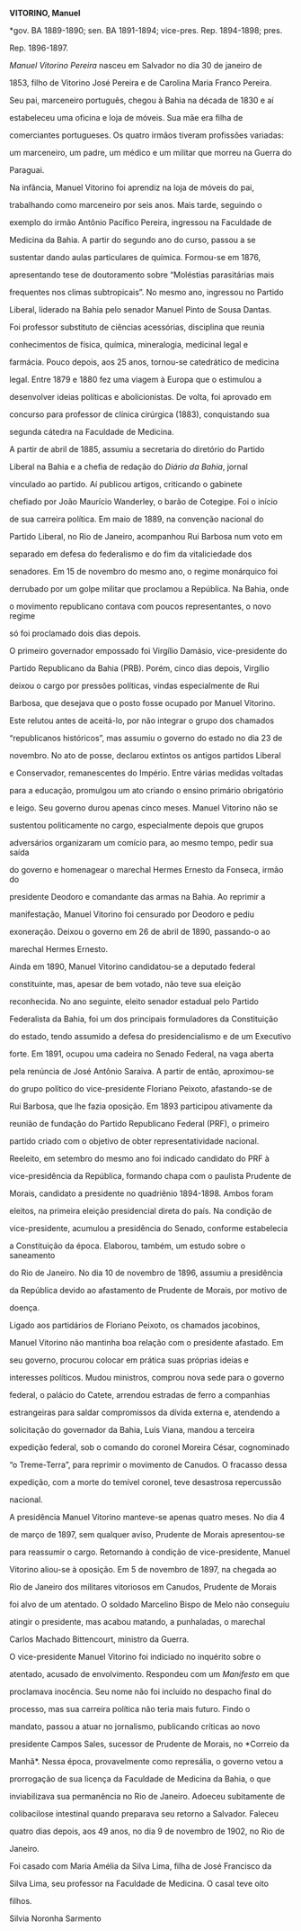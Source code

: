 **VITORINO, Manuel**



\*gov. BA 1889-1890; sen. BA 1891-1894; vice-pres. Rep. 1894-1898; pres.

Rep. 1896-1897.



*Manuel Vitorino Pereira* nasceu em Salvador no dia 30 de janeiro de

1853, filho de Vitorino José Pereira e de Carolina Maria Franco Pereira.

Seu pai, marceneiro português, chegou à Bahia na década de 1830 e aí

estabeleceu uma oficina e loja de móveis. Sua mãe era filha de

comerciantes portugueses. Os quatro irmãos tiveram profissões variadas:

um marceneiro, um padre, um médico e um militar que morreu na Guerra do

Paraguai.



Na infância, Manuel Vitorino foi aprendiz na loja de móveis do pai,

trabalhando como marceneiro por seis anos. Mais tarde, seguindo o

exemplo do irmão Antônio Pacífico Pereira, ingressou na Faculdade de

Medicina da Bahia. A partir do segundo ano do curso, passou a se

sustentar dando aulas particulares de química. Formou-se em 1876,

apresentando tese de doutoramento sobre “Moléstias parasitárias mais

frequentes nos climas subtropicais”. No mesmo ano, ingressou no Partido

Liberal, liderado na Bahia pelo senador Manuel Pinto de Sousa Dantas.

Foi professor substituto de ciências acessórias, disciplina que reunia

conhecimentos de física, química, mineralogia, medicinal legal e

farmácia. Pouco depois, aos 25 anos, tornou-se catedrático de medicina

legal. Entre 1879 e 1880 fez uma viagem à Europa que o estimulou a

desenvolver ideias políticas e abolicionistas. De volta, foi aprovado em

concurso para professor de clínica cirúrgica (1883), conquistando sua

segunda cátedra na Faculdade de Medicina.



A partir de abril de 1885, assumiu a secretaria do diretório do Partido

Liberal na Bahia e a chefia de redação do *Diário da Bahia*, jornal

vinculado ao partido. Aí publicou artigos, criticando o gabinete

chefiado por João Maurício Wanderley, o barão de Cotegipe. Foi o início

de sua carreira política. Em maio de 1889, na convenção nacional do

Partido Liberal, no Rio de Janeiro, acompanhou Rui Barbosa num voto em

separado em defesa do federalismo e do fim da vitaliciedade dos

senadores. Em 15 de novembro do mesmo ano, o regime monárquico foi

derrubado por um golpe militar que proclamou a República. Na Bahia, onde

o movimento republicano contava com poucos representantes, o novo regime

só foi proclamado dois dias depois.



O primeiro governador empossado foi Virgílio Damásio, vice-presidente do

Partido Republicano da Bahia (PRB). Porém, cinco dias depois, Virgílio

deixou o cargo por pressões políticas, vindas especialmente de Rui

Barbosa, que desejava que o posto fosse ocupado por Manuel Vitorino.

Este relutou antes de aceitá-lo, por não integrar o grupo dos chamados

“republicanos históricos”, mas assumiu o governo do estado no dia 23 de

novembro. No ato de posse, declarou extintos os antigos partidos Liberal

e Conservador, remanescentes do Império. Entre várias medidas voltadas

para a educação, promulgou um ato criando o ensino primário obrigatório

e leigo. Seu governo durou apenas cinco meses. Manuel Vitorino não se

sustentou politicamente no cargo, especialmente depois que grupos

adversários organizaram um comício para, ao mesmo tempo, pedir sua saída

do governo e homenagear o marechal Hermes Ernesto da Fonseca, irmão do

presidente Deodoro e comandante das armas na Bahia. Ao reprimir a

manifestação, Manuel Vitorino foi censurado por Deodoro e pediu

exoneração. Deixou o governo em 26 de abril de 1890, passando-o ao

marechal Hermes Ernesto.



Ainda em 1890, Manuel Vitorino candidatou-se a deputado federal

constituinte, mas, apesar de bem votado, não teve sua eleição

reconhecida. No ano seguinte, eleito senador estadual pelo Partido

Federalista da Bahia, foi um dos principais formuladores da Constituição

do estado, tendo assumido a defesa do presidencialismo e de um Executivo

forte. Em 1891, ocupou uma cadeira no Senado Federal, na vaga aberta

pela renúncia de José Antônio Saraiva. A partir de então, aproximou-se

do grupo político do vice-presidente Floriano Peixoto, afastando-se de

Rui Barbosa, que lhe fazia oposição. Em 1893 participou ativamente da

reunião de fundação do Partido Republicano Federal (PRF), o primeiro

partido criado com o objetivo de obter representatividade nacional.

Reeleito, em setembro do mesmo ano foi indicado candidato do PRF à

vice-presidência da República, formando chapa com o paulista Prudente de

Morais, candidato a presidente no quadriênio 1894-1898. Ambos foram

eleitos, na primeira eleição presidencial direta do país. Na condição de

vice-presidente, acumulou a presidência do Senado, conforme estabelecia

a Constituição da época. Elaborou, também, um estudo sobre o saneamento

do Rio de Janeiro. No dia 10 de novembro de 1896, assumiu a presidência

da República devido ao afastamento de Prudente de Morais, por motivo de

doença.



Ligado aos partidários de Floriano Peixoto, os chamados jacobinos,

Manuel Vitorino não mantinha boa relação com o presidente afastado. Em

seu governo, procurou colocar em prática suas próprias ideias e

interesses políticos. Mudou ministros, comprou nova sede para o governo

federal, o palácio do Catete, arrendou estradas de ferro a companhias

estrangeiras para saldar compromissos da dívida externa e, atendendo a

solicitação do governador da Bahia, Luís Viana, mandou a terceira

expedição federal, sob o comando do coronel Moreira César, cognominado

“o Treme-Terra”, para reprimir o movimento de Canudos. O fracasso dessa

expedição, com a morte do temível coronel, teve desastrosa repercussão

nacional.



A presidência Manuel Vitorino manteve-se apenas quatro meses. No dia 4

de março de 1897, sem qualquer aviso, Prudente de Morais apresentou-se

para reassumir o cargo. Retornando à condição de vice-presidente, Manuel

Vitorino aliou-se à oposição. Em 5 de novembro de 1897, na chegada ao

Rio de Janeiro dos militares vitoriosos em Canudos, Prudente de Morais

foi alvo de um atentado. O soldado Marcelino Bispo de Melo não conseguiu

atingir o presidente, mas acabou matando, a punhaladas, o marechal

Carlos Machado Bittencourt, ministro da Guerra.



O vice-presidente Manuel Vitorino foi indiciado no inquérito sobre o

atentado, acusado de envolvimento. Respondeu com um *Manifesto* em que

proclamava inocência. Seu nome não foi incluído no despacho final do

processo, mas sua carreira política não teria mais futuro. Findo o

mandato, passou a atuar no jornalismo, publicando críticas ao novo

presidente Campos Sales, sucessor de Prudente de Morais, no *Correio da

Manhã*. Nessa época, provavelmente como represália, o governo vetou a

prorrogação de sua licença da Faculdade de Medicina da Bahia, o que

inviabilizava sua permanência no Rio de Janeiro. Adoeceu subitamente de

colibacilose intestinal quando preparava seu retorno a Salvador. Faleceu

quatro dias depois, aos 49 anos, no dia 9 de novembro de 1902, no Rio de

Janeiro.



Foi casado com Maria Amélia da Silva Lima, filha de José Francisco da

Silva Lima, seu professor na Faculdade de Medicina. O casal teve oito

filhos.



Silvia Noronha Sarmento



